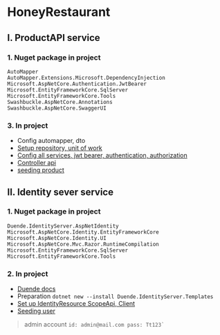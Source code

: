 # HoneyRestaurant
## I. ProductAPI service
### 1. Nuget package in project
```
AutoMapper
AutoMapper.Extensions.Microsoft.DependencyInjection
Microsoft.AspNetCore.Authentication.JwtBearer
Microsoft.EntityFrameworkCore.SqlServer
Microsoft.EntityFrameworkCore.Tools
Swashbuckle.AspNetCore.Annotations
Swashbuckle.AspNetCore.SwaggerUI
```
### 3. In project
- Config automapper, dto
- [Setup repository, unit of work](https://github.com/truong2307/HoneyRestaurant/tree/master/Honey.Services.ProductAPI/Repository)
- [Config all services, jwt bearer, authentication, authorization](https://github.com/truong2307/HoneyRestaurant/blob/master/Honey.Services.ProductAPI/Utility/ConfigDIServices.cs)
- [Controller api](https://github.com/truong2307/HoneyRestaurant/tree/master/Honey.Services.ProductAPI/Controllers)
- [seeding product](https://github.com/truong2307/HoneyRestaurant/blob/master/Honey.Services.ProductAPI/DbContexts/ApplicationDbContext.cs)
## II. Identity sever service
### 1. Nuget package in project
```
Duende.IdentityServer.AspNetIdentity
Microsoft.AspNetCore.Identity.EntityFrameworkCore
Microsoft.AspNetCore.Identity.UI
Microsoft.AspNetCore.Mvc.Razor.RuntimeCompilation
Microsoft.EntityFrameworkCore.SqlServer
Microsoft.EntityFrameworkCore.Tools
```
### 2. In project
- [Duende docs](https://docs.duendesoftware.com/identityserver/v5)
- Preparation
``` dotnet new --install Duende.IdentityServer.Templates ```
- [Set up IdentityResource ScopeApi, Client](https://github.com/truong2307/HoneyRestaurant/blob/master/Honey.Services.Identity/SD.cs)
- [Seeding user](https://github.com/truong2307/HoneyRestaurant/blob/master/Honey.Services.Identity/Initializer/DbInitializer.cs)
> admin account
```id: admin@mail.com pass: Tt123` ```
